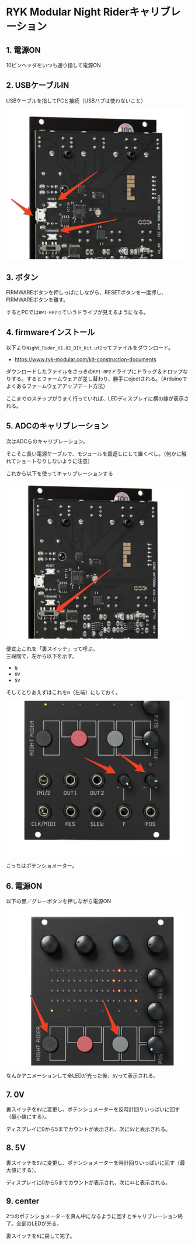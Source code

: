 # RYK Modular Night Riderキャリブレーション

## 1. 電源ON

10ピンヘッダをいつも通り指して電源ON

## 2. USBケーブルIN

USBケーブルを指してPCと接続（USBハブは使わないこと）

![](./assets/usb-buttons.png)

## 3. ボタン

FIRMWAREボタンを押しっぱにしながら、RESETボタンを一度押し、FIRMWAREボタンを離す。

するとPCでは`RPI-RP2`っていうドライブが見えるようになる。

## 4. firmwareインストール

以下より`Night_Rider_V1.02_DIY_Kit.uf2`ってファイルをダウンロード。

- https://www.ryk-modular.com/kit-construction-documents

ダウンロードしたファイルをさっきの`RPI-RP2`ドライブにドラッグ＆ドロップなりする。するとファームウェアが差し替わり、勝手にejectされる。（Arduinoでよくあるファームウェアアップデート方法）

ここまでのステップがうまく行っていれば、LEDディスプレイに横の線が表示される。

## 5. ADCのキャリブレーション

次はADCらのキャリブレーション。

そこそこ長い電源ケーブルで、モジュールを裏返しにして置くべし。（何かに触れてショートなりしないように注意）

これから以下を使ってキャリブレーションする

![](./assets/switch.png)

便宜上これを「裏スイッチ」って呼ぶ。  
三段階で、左から以下を示す。

- `N`
- `0V`
- `5V`

そしてとりあえずはこれを`N`（左端）にしておく。

![](./assets/pot.png)

こっちはポテンショメーター。

## 6. 電源ON

以下の黒／グレーボタンを押しながら電源ON

![](./assets/buttons.png)

なんかアニメーションして全LEDが光った後、`0V`って表示される。

## 7. 0V

裏スイッチを`0V`に変更し、ポテンショメーターを反時計回りいっぱいに回す（最小値にする）。

ディスプレイに0から5までカウントが表示され、次に`5V`と表示される。

## 8. 5V

裏スイッチを`5V`に変更し、ポテンショメーターを時計回りいっぱいに回す（最大値にする）。

ディスプレイに0から5までカウントが表示され、次に`44`と表示される。

## 9. center

2つのポテンショメーターを真ん中になるように回すとキャリブレーション終了。全部のLEDが光る。

裏スイッチを`N`に戻して完了。